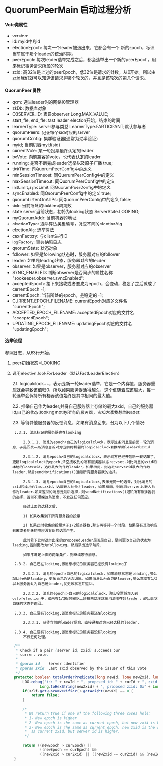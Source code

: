 # QuorumPeerMain 启动过程分析

#### Vote类属性
* version:
* id: myid中的id
* electionEpoch: 每次一个leader被选出来，它都会有一个 新的epoch，标识当前属于那个leader的统治时期。
* peerEpoch: 每次leader选举完成之后，都会选举出一个新的peerEpoch，用来标记事务请求所属的轮次
* zxid: 高32位是上述的peerEpoch，低32位是请求的计数，从0开始。所以由zxid我们就可以知道该请求是哪个轮次的，并且是该轮次的第几个请求。

#### QuorumPeer 属性
* qcm:	选举leader时的网络IO管理器
* zkDb:	数据库对象
* OBSERVER_ID:	表识observer	Long.MAX_VALUE;
* start_fle, end_fle:	fast leader election开始，结束的时间
* learnerType:	server参与类型	LearnerType.PARTICIPANT;默认参与者
* quorumPeers:	记录每个sid对应的server
* quorumConfig:	集群验证器(通常为过半验证)
* myid;	当前机器myid(sid)
* currentVote:	某一轮投票最终认定的leader
* bcVote:	向前兼容的vote，也代表认定的leader
* running:	是否不断完成leader选举以及原子广播	true;
* tickTime:	同QuorumPeerConfig中的定义
* minSessionTimeout:	同QuorumPeerConfig中的定义
* maxSessionTimeout:	同QuorumPeerConfig中的定义
* initLimit,syncLimit:	同QuorumPeerConfig中的定义
* syncEnabled:	同QuorumPeerConfig中的定义	true;
* quorumListenOnAllIPs:	同QuorumPeerConfig中的定义	false;
* tick:	当前所处的ticktime周期数
* state	server当前状态，初始为looking状态	ServerState.LOOKING;
* myQuorumAddr:	当前机器的地址
* electionType:	选举算法类型编号，对应不同的electionAlg
* electionAlg:	选举算法
* cnxnFactory:	与client进行IO
* logFactory:	事务快照日志
* quorumStats:	状态对象
* follower:	如果是following状态时，服务器对应的follower
* leader:	如果是leading状态，服务器对应的leader
* observer:	如果是observer，服务器对应的observer
* SYNC_ENABLED:	判断observer是否同步的属性名称	"zookeeper.observer.syncEnabled";
* acceptedEpoch:	接下来接收或者要成为epoch，会变动，稳定了之后就成了currentEpoch	-1;
* currentEpoch:	当前所处的epoch，是稳定的	-1;
* CURRENT_EPOCH_FILENAME:	currentEpoch对应的文件名	"currentEpoch";
* ACCEPTED_EPOCH_FILENAME:	acceptedEpoch对应的文件名	"acceptedEpoch";
* UPDATING_EPOCH_FILENAME:	updatingEpoch对应的文件名	"updatingEpoch";

#### 选举流程
参照日志，从63行开始。

1. peer初始状态=LOOKING

2. 调用election.lookForLeader（默认FastLeaderElection）
    
    2.1. logicalclock++，表示是新一轮leader选举，它是一个内存值，服务器重启就会导致该值归0，所以如果服务器活得越久，这个值随着应该越大，每一轮选举会保持所有机器该值始终是其中相同的最大值。
    
    2.2. 推举自己作为leader,并将自己服务器上存储的最大zxid，自己的服务器id,自己的状态(looking)notify所有的服务器，告知大家我想当leader.
    
    2.3. 等待其他服务器的反馈消息，如果有消息回来，分为以下几个情况: 
    
        2.3.1. 消息标记的服务器也在looking 
            
            2.3.1.1. 消息的epoch<自己的logicalclock，表示这条消息是前面一轮的消息，于是回发一条消息告诉对方当前的机器的logicalclock和推举的leader和zxid
            
            2.3.1.2. 消息epoch>自己的logicalclock，表示对方已经开始新一轮选举了，更新logicalclock为epoch,清空接收到的所有服务器状态recvset.对比消息的zxid和本地的lastzxid，选取最大的作为leader，如果相同，则选取serverid最大的作为leader.然后sendNotifications()通知所有服务器我的选择。
            
            2.3.1.3. 消息epoch=自己的logicalclock,表示是同一轮选举，对比消息的zxid和本地的lastzxid，选取最大的作为leader，如果相同，则选取serverid最大的作为leader.如果返回的消息是最后选择，则sendNotifications()通知所有服务器我的选择，否则不理睬这条消息，不发送任何回应。
            
            经过上面的选择之后，
            
            1) 如果收集到了所有服务器的投票，
            
            2) 如果此时收集的投票大于1/2服务器数,那么再等待一个时段，如果没有其他响应到来或者到来的响应没有新的选票产生。
            
            此时看下此时选举出来的proposedLeader是否是自己，是则更改自己的状态为leading,否则更改为following，然后跳出选举阶段.
            
            如果不满足上面的两条条件，则继续等待消息。
            
        2.3.2. 自己还在looking,该消息标记的服务器已经没有looking了
            
            2.3.2.1. 消息的epoch=自己的logicalclock，如果消息状态是leading,那么就认为他是leading，更改自己的状态返回。如果消息认为自己是leader,那么需要有1/2以上服务器认为自己是leader,就更改状态并返回。
            
            2.3.2.2. 消息的epoch<>自己的logicalclock，那么投票将加入到outofelection中，如果有1/2服务器以上的投票选择这条消息推荐的leader，那么更改自身的状态并返回。
        
        2.3.3. 自己没有looking,该消息标记的服务器还在looking
            
            2.3.3.1. 获得当前的leader信息，直接通知对方已经选择的leader.
        
        2.3.4. 自己没有looking,该消息标记的服务器没有looking
            不做任何处理。

```java
    /**
     * Check if a pair (server id, zxid) succeeds our
     * current vote.
     *
     * @param id    Server identifier
     * @param zxid  Last zxid observed by the issuer of this vote
     */
    protected boolean totalOrderPredicate(long newId, long newZxid, long newEpoch, long curId, long curZxid, long curEpoch) {
        LOG.debug("id: " + newId + ", proposed id: " + curId + ", zxid: 0x" +
                Long.toHexString(newZxid) + ", proposed zxid: 0x" + Long.toHexString(curZxid));
        if(self.getQuorumVerifier().getWeight(newId) == 0){
            return false;
        }
        
        /*
         * We return true if one of the following three cases hold:
         * 1- New epoch is higher
         * 2- New epoch is the same as current epoch, but new zxid is higher
         * 3- New epoch is the same as current epoch, new zxid is the same
         *  as current zxid, but server id is higher.
         */
        
        return ((newEpoch > curEpoch) || 
                ((newEpoch == curEpoch) &&
                ((newZxid > curZxid) || ((newZxid == curZxid) && (newId > curId)))));
    }
```